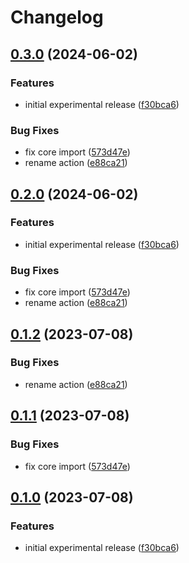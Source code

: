 # Changelog

## [0.3.0](https://github.com/baptistecdr/release-chrome-extension/compare/release-chrome-extension-v0.2.0...release-chrome-extension-v0.3.0) (2024-06-02)


### Features

* initial experimental release ([f30bca6](https://github.com/baptistecdr/release-chrome-extension/commit/f30bca6509400b9d2eac50e9b739b2c0883da8ec))


### Bug Fixes

* fix core import ([573d47e](https://github.com/baptistecdr/release-chrome-extension/commit/573d47e490006af5133200167a708e17816360ab))
* rename action ([e88ca21](https://github.com/baptistecdr/release-chrome-extension/commit/e88ca21e14e193e69067f4ded7c8469b3cdd308d))

## [0.2.0](https://github.com/baptistecdr/release-chrome-extension/compare/release-chrome-extension-v0.1.2...release-chrome-extension-v0.2.0) (2024-06-02)


### Features

* initial experimental release ([f30bca6](https://github.com/baptistecdr/release-chrome-extension/commit/f30bca6509400b9d2eac50e9b739b2c0883da8ec))


### Bug Fixes

* fix core import ([573d47e](https://github.com/baptistecdr/release-chrome-extension/commit/573d47e490006af5133200167a708e17816360ab))
* rename action ([e88ca21](https://github.com/baptistecdr/release-chrome-extension/commit/e88ca21e14e193e69067f4ded7c8469b3cdd308d))

## [0.1.2](https://github.com/browser-actions/release-chrome-extension/compare/release-chrome-extension-v0.1.1...release-chrome-extension-v0.1.2) (2023-07-08)


### Bug Fixes

* rename action ([e88ca21](https://github.com/browser-actions/release-chrome-extension/commit/e88ca21e14e193e69067f4ded7c8469b3cdd308d))

## [0.1.1](https://github.com/browser-actions/publish-chrome-extension/compare/publish-chrome-addon-v0.1.0...publish-chrome-addon-v0.1.1) (2023-07-08)


### Bug Fixes

* fix core import ([573d47e](https://github.com/browser-actions/publish-chrome-extension/commit/573d47e490006af5133200167a708e17816360ab))

## [0.1.0](https://github.com/browser-actions/publish-chrome-extension/compare/publish-chrome-addon-v0.0.1...publish-chrome-addon-v0.1.0) (2023-07-08)


### Features

* initial experimental release ([f30bca6](https://github.com/browser-actions/publish-chrome-extension/commit/f30bca6509400b9d2eac50e9b739b2c0883da8ec))
